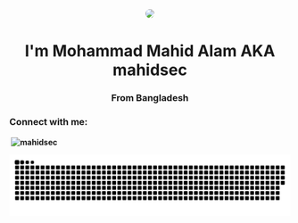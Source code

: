 <div align="center">
<img style="border-radius: 12px;" src="https://scontent.fdac27-2.fna.fbcdn.net/v/t39.30808-6/422068673_344364555069522_5710371468316650679_n.jpg?_nc_cat=101&ccb=1-7&_nc_sid=5f2048&_nc_eui2=AeFt5xu5gALl1AUjBkRIBkth3t1Fa9V_CIne3UVr1X8IidsLAYbKmzcNX6cqkreV-4TBJo9zPfTUi344FLojJMgI&_nc_ohc=Sh4REMO9rqIAX8fJef_&_nc_ht=scontent.fdac27-2.fna&oh=00_AfCpwVVToCLh5t38zLcQfrGSYAthp5c7xN1Fyi3BrfZhkQ&oe=65EF40F1" width="40%" / >
</div>

<h1 align="center">I'm <strong>Mohammad Mahid Alam</strong> AKA <strong>mahidsec<strong></h1>
<h3 align="center">From Bangladesh</h3>

<h3 align="left">Connect with me:</h3>
<p align="left">
</p>

<p>&nbsp;<img align="center" src="https://github-readme-stats.vercel.app/api?username=mahidsec&hide_title=false&hide_rank=false&show_icons=true&include_all_commits=true&count_private=true&disable_animations=false&theme=dracula&locale=en&hide_border=false" alt="mahidsec" /></p>


<img src="https://raw.githubusercontent.com/mahidsec/mahidsec/output/snake.svg" alt="Snake animation" />

